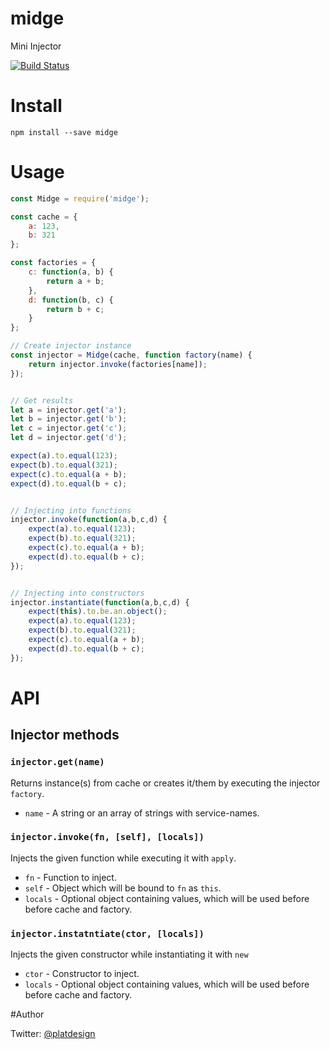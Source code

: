 # midge

Mini Injector

[![Build Status](https://travis-ci.org/platdesign/midge.svg?branch=master)](https://travis-ci.org/platdesign/midge)

# Install

`npm install --save midge`

# Usage

```javascript
const Midge = require('midge');

const cache = {
	a: 123,
	b: 321
};

const factories = {
	c: function(a, b) {
		return a + b;
	},
	d: function(b, c) {
		return b + c;
	}
};

// Create injector instance
const injector = Midge(cache, function factory(name) {
	return injector.invoke(factories[name]);
});


// Get results
let a = injector.get('a');
let b = injector.get('b');
let c = injector.get('c');
let d = injector.get('d');

expect(a).to.equal(123);
expect(b).to.equal(321);
expect(c).to.equal(a + b);
expect(d).to.equal(b + c);


// Injecting into functions
injector.invoke(function(a,b,c,d) {
	expect(a).to.equal(123);
	expect(b).to.equal(321);
	expect(c).to.equal(a + b);
	expect(d).to.equal(b + c);
});


// Injecting into constructors
injector.instantiate(function(a,b,c,d) {
	expect(this).to.be.an.object();
	expect(a).to.equal(123);
	expect(b).to.equal(321);
	expect(c).to.equal(a + b);
	expect(d).to.equal(b + c);
});

```



# API

## Injector methods

### `injector.get(name)`

Returns instance(s) from cache or creates it/them by executing the injector `factory`.

- `name` - A string or an array of strings with service-names.


### `injector.invoke(fn, [self], [locals])`

Injects the given function while executing it with `apply`.

- `fn` - Function to inject.
- `self` - Object which will be bound to `fn` as `this`.
- `locals` - Optional object containing values, which will be used before before cache and factory.


### `injector.instatntiate(ctor, [locals])`

Injects the given constructor while instantiating it with `new`

- `ctor` - Constructor to inject.
- `locals` - Optional object containing values, which will be used before before cache and factory.


#Author

Twitter: [@platdesign](https://twitter.com/platdesign)
